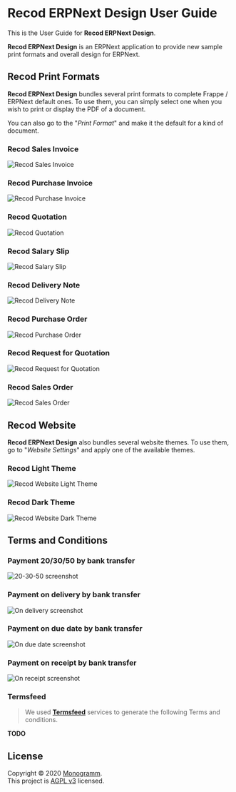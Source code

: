 # **Recod ERPNext Design** User Guide

This is the User Guide for **Recod ERPNext Design**.

**Recod ERPNext Design** is an ERPNext application to provide new sample print formats and overall design for ERPNext.

## Recod Print Formats

**Recod ERPNext Design** bundles several print formats to complete Frappe / ERPNext default ones.
To use them, you can simply select one when you wish to print or display the PDF of a document.

You can also go to the "_Print Format_" and make it the default for a kind of document.

### Recod Sales Invoice

![Recod Sales Invoice](./assets/recod_print_format_sales_invoice.png "Recod Sales Invoice")

### Recod Purchase Invoice

![Recod Purchase Invoice](./assets/recod_print_format_purchase_invoice.png "Recod Purchase Invoice")

### Recod Quotation

![Recod Quotation](./assets/recod_print_format_quotation.png "Recod Quotation")

### Recod Salary Slip

![Recod Salary Slip](./assets/recod_print_format_salary_slip.png "Recod Salary Slip")

### Recod Delivery Note

![Recod Delivery Note](./assets/recod_print_format_delivery_note.png "Recod Delivery Note")

### Recod Purchase Order

![Recod Purchase Order](./assets/recod_print_format_purchase_order.png "Recod Purchase Order")

### Recod Request for Quotation

![Recod Request for Quotation](./assets/recod_print_format_request_for_quotation.png "Recod Request for Quotation")

### Recod Sales Order

![Recod Sales Order](./assets/recod_print_format_sales_order.png "Recod Sales Order")

## Recod Website

**Recod ERPNext Design** also bundles several website themes.
To use them, go to "_Website Settings_" and apply one of the available themes.

### Recod Light Theme

![Recod Website Light Theme](./assets/recod_website_theme_light.jpg "Recod Light Theme")

### Recod Dark Theme

![Recod Website Dark Theme](./assets/recod_website_theme_dark.jpg "Recod Dark Theme Header")

## Terms and Conditions

### Payment 20/30/50 by bank transfer

![20-30-50 screenshot](./assets/terms_and_conditions_20-30-50-by-bank-transfer.png "20-30-50 by bank transfer")

### Payment on delivery by bank transfer

![On delivery screenshot](./assets/terms_and_conditions_on_delivery.png "Terms and conditions on delivery")

### Payment on due date by bank transfer

![On due date screenshot](./assets/terms_and_conditions_on_due_date.png "On due date")

### Payment on receipt by bank transfer

![On receipt screenshot](./assets/terms_and_conditions_on_receipt.png "On receipt")

### Termsfeed

> We used **[Termsfeed](https://app.termsfeed.com/)** services to generate the following Terms and conditions.

**TODO**

## License

Copyright © 2020 [Monogramm](https://github.com/Monogramm).<br />
This project is [AGPL v3](https://opensource.org/licenses/AGPL-3.0) licensed.
